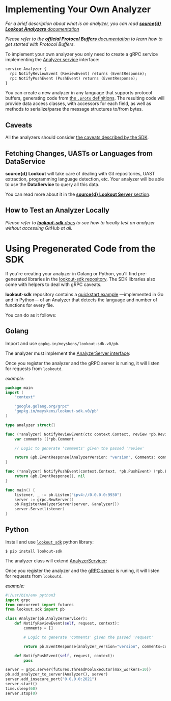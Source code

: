 # Implementing Your Own Analyzer

_For a brief description about what is an analyzer, you can read [**source{d} Lookout Analyzers** documentation](analyzers.md)_

_Please refer to the [**official Protocol Buffers** documentation](https://developers.google.com/protocol-buffers/) to learn how to get started with Protocol Buffers._

To implement your own analyzer you only need to create a gRPC service implementing the [Analyzer service](https://github.com/meyskens/lookout-sdk/blob/master/proto/lookout/sdk/service_analyzer.proto#L30) interface:

```protobuf
service Analyzer {
  rpc NotifyReviewEvent (ReviewEvent) returns (EventResponse);
  rpc NotifyPushEvent (PushEvent) returns (EventResponse);
}
```

You can create a new analyzer in any language that supports protocol buffers, generating code from [the `.proto` definitions](https://github.com/meyskens/lookout-sdk/tree/master/proto/lookout/sdk). The resulting code will provide data access classes, with accessors for each field, as well as methods to serialize/parse the message structures to/from bytes.

## Caveats

All the analyzers should consider [the caveats described by the SDK](https://github.com/meyskens/lookout-sdk#caveats).


## Fetching Changes, UASTs or Languages from DataService

**source{d} Lookout** will take care of dealing with Git repositories, UAST extraction, programming language detection, etc. Your analyzer will be able to use the **DataService** to query all this data.

You can read more about it in the [**source{d} Lookout Server** section](architecture.md#server).


## How to Test an Analyzer Locally

_Please refer to [**lookout-sdk** docs](lookout-sdk.md) to see how to locally test an analyzer without accessing GitHub at all._


# Using Pregenerated Code from the SDK

If you're creating your analyzer in Golang or Python, you'll find pre-generated libraries in the [lookout-sdk repository](https://github.com/meyskens/lookout-sdk). The SDK libraries also come with helpers to deal with gRPC caveats.

**lookout-sdk** repository contains a [quickstart example](https://github.com/meyskens/lookout-sdk/blob/master/examples) &mdash;implemented in Go and in Python&mdash; of an Analyzer that detects the language and number of functions for every file.

You can do as it follows:

## Golang

Import and use `gopkg.in/meyskens/lookout-sdk.v0/pb`.

The analyzer must implement the [AnalyzerServer interface](https://godoc.org/gopkg.in/meyskens/lookout-sdk.v0/pb#AnalyzerServer):

Once you register the analyzer and the gRPC server is runing, it will listen for requests from `lookoutd`.

_example:_

```go
package main
import (
	"context"

	"google.golang.org/grpc"
	"gopkg.in/meyskens/lookout-sdk.v0/pb"
)

type analyzer struct{}

func (*analyzer) NotifyReviewEvent(ctx context.Context, review *pb.ReviewEvent) (*pb.EventResponse, error) {
	var comments []*pb.Comment

	// Logic to generate 'comments' given the passed 'review'

	return &pb.EventResponse{AnalyzerVersion: "version", Comments: comments}, nil
}

func (*analyzer) NotifyPushEvent(context.Context, *pb.PushEvent) (*pb.EventResponse, error) {
	return &pb.EventResponse{}, nil
}

func main() {
	listener, _ := pb.Listen("ipv4://0.0.0.0:9930")
	server := grpc.NewServer()
	pb.RegisterAnalyzerServer(server, &analyzer{})
	server.Serve(listener)
}
```


## Python

Install and use [`lookout_sdk`](https://pypi.org/project/lookout-sdk) python library:

```shell
$ pip install lookout-sdk
```

The analyzer class will extend [AnalyzerServicer](https://github.com/meyskens/lookout-sdk/blob/master/python/lookout/sdk/service_analyzer_pb2_grpc.py#L34):

Once you register the analyzer and the [gRPC server](https://grpc.io/docs/tutorials/basic/python.html#starting-the-server) is runing, it will listen for requests from `lookoutd`.

_example:_

```python
#!/usr/bin/env python3
import grpc
from concurrent import futures
from lookout.sdk import pb

class Analyzer(pb.AnalyzerServicer):
    def NotifyReviewEvent(self, request, context):
        comments = []

        # Logic to generate 'comments' given the passed 'request'

        return pb.EventResponse(analyzer_version="version", comments=comments)

    def NotifyPushEvent(self, request, context):
        pass

server = grpc.server(futures.ThreadPoolExecutor(max_workers=10))
pb.add_analyzer_to_server(Analyzer(), server)
server.add_insecure_port("0.0.0.0:2021")
server.start()
time.sleep(60)
server.stop(0)
```
